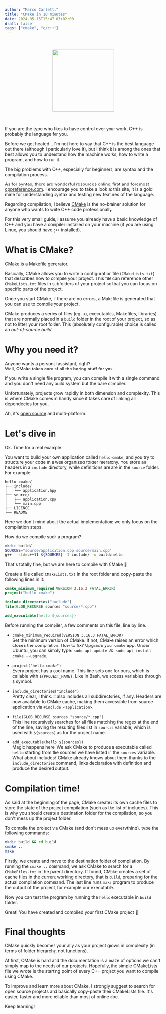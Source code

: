 ```yaml
---
author: "Marco Carletti"
title: "CMake in 10 minutes"
date: 2024-05-15T15:47:03+02:00
draft: false
tags: ["cmake", "c/c++"]
---
```


<center>
<img src="https://cmake.org/wp-content/uploads/2023/08/CMake-Mark-1.svg" style="height: 200px; padding: 2rem;">
</center>

If you are the type who likes to have control over your work, C++ is probably the language for you.

Before we get heated... I'm not here to say that C++ is the best language out there (although I particularly love it), but I think it is among the ones that best allows you to understand how the machine works, how to write a program, and how to run it.

The big problems with C++, especially for beginners, are syntax and the compilation process.

As for syntax, there are wonderful resources online, first and foremost [cppreference.com](https://en.cppreference.com/).
I encourage you to take a look at this site, it is a gold mine for understanding syntax and testing new features of the language.

Regarding compilation, I believe [CMake](https://cmake.org/) is the no-brainer solution for anyone who wants to write C++ code professionally.

For this very small guide, I assume you already have a basic knowledge of C++ and you have a compiler installed on your machine (if you are using Linux, you should have `g++` installed).

# What is CMake?

CMake is a Makefile generator.

Basically, CMake allows you to write a configuration file (`CMakeLists.txt`) that describes how to compile your project.
This file can reference other `CMakeLists.txt` files in subfolders of your project so that you can focus on specific parts of the project.

Once you start CMake, if there are no errors, a Makefile is generated that you can use to compile your project.

CMake produces a series of files (eg. .o, executables, Makefiles, libraries) that are normally placed in a `build` folder in the root of your project, so as not to litter your root folder. This (absolutely configurable) choice is called an *out-of-source build*.

# Why you need it?

Anyone wants a personal assistant, right?  
Well, CMake takes care of all the boring stuff for you.

If you write a single file program, you can compile it with a single command and you don't need any build system but the bare compiler.

Unfortunately, projects grow rapidly in both dimension and complexity.
This is where CMake comes in handy since it takes care of linking all dependecies for you.

Ah, it's [open source](https://gitlab.kitware.com/cmake/cmake) and multi-platform.

# Let's dive in

Ok. Time for a real example.

You want to build your own application called `hello-cmake`, and you try to structure your code in a well organized folder hierarchy. You store all headers in a `include` directory, while definitions are are in the `source` folder. For example:

```
hello-cmake/
├── include/
│   └── application.hpp
├── source/
│   ├── application.cpp
│   └── main.cpp
├── LICENCE
└── README
```

Here we don't mind about the actual implementation: we only focus on the compilation steps.

How do we compile such a program?  

```bash
mkdir build/
SOURCES="source/application.cpp source/main.cpp"
g++ --std=c++11 ${SOURCES} -I include/ -o build/hello
```

That's totally fine, but we are here to compile with CMake 😬

Create a file called `CMakeLists.txt` in the root folder and copy-paste the following lines in it:

```cmake
cmake_minimum_required(VERSION 3.16.3 FATAL_ERROR)
project("hello-cmake")

include_directories("include")
file(GLOB_RECURSE sources "source/*.cpp")

add_executable(hello ${sources})
```

Before running the compiler, a few comments on this file, line by line.

* `cmake_minimum_required(VERSION 3.16.3 FATAL_ERROR)`  
Set the minimum version of CMake. If not, CMake raises an error which closes the compilation. How to fix? Upgrade your `cmake` app. Under Ubuntu, you can simply type: `sudo apt update && sudo apt install cmake --upgrade`.

* `project("hello-cmake")`  
Every project has a cool name. This line sets one for ours, which is callable with `${PROJECT_NAME}`. Like in Bash, we access variables through `$` symbol.

* `include_directories("include")`  
Pretty clear, I think. It also includes all subdirectories, if any. Headers are now available to CMake cache, making them accessible from source application via `#include <application>`.

* `file(GLOB_RECURSE sources "source/*.cpp")`  
This line recursively searches for all files matching the regex at the end of the line, saving the resulting files list in `sources` variable, which is used with `${sources}` as for the project name.

* `add_executable(hello ${sources})`  
Magic happens here. We ask CMake to produce a executable called `hello` starting from the sources we have listed in the `sources` variable. What about includes? CMake already knows about them thanks to the `include_directories` command, links declaration with definition and produce the desired output.

# Compilation time!

As said at the beginning of the page, CMake creates its own cache files to store the state of the project compilation (such as the list of includes). This is why you should create a destination folder for the compilation, so you don't mess up the project folder.

To compile the project via CMake (and don't mess up everything), type the following commands:

```bash
mkdir build && cd build
cmake ..
make
```

Firstly, we create and move to the destination folder of compilation. By running the `cmake ..` command, we ask CMake to search for a `CMakeFiles.txt` in the parent directory. If found, CMake creates a set of cache files in the current working directory, that is `build`, preparing for the actual compilation command. The last line runs `make` program to produce the output of the project, for example our executable.

Now you can test the program by running the `hello` executable in `build` folder.

Great! You have created and compiled your first CMake project 🎉

# Final thoughts

CMake quickly becomes your ally as your project grows in complexity (in terms of folder hierarchy, not functions).

At first, CMake is hard and the documentation is a maze of options we can't simply map to the needs of our projects. Hopefully, the simple CMakeLists file we wrote is the starting point of every C++ project you want to compile using CMake.

To improve and learn more about CMake, I strongly suggest to search for open source projects and basically copy-paste their CMakeLists file. It's easier, faster and more reliable than most of online doc.

Keep learning!